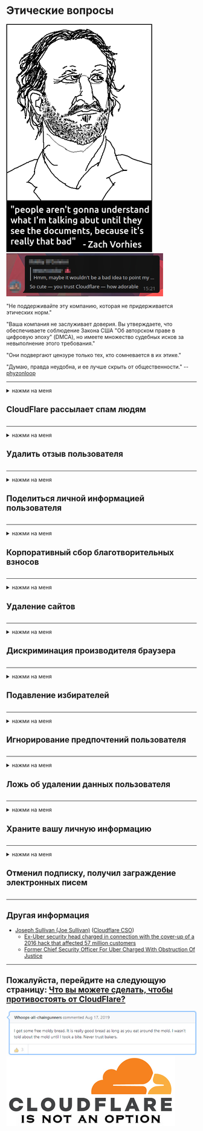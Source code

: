# Этические вопросы

![](../image/itsreallythatbad.jpg)
![](../image/telegram/c81238387627b4bfd3dcd60f56d41626.jpg)

"Не поддерживайте эту компанию, которая не придерживается этических норм."

"Ваша компания не заслуживает доверия. Вы утверждаете, что обеспечиваете соблюдение Закона США "Об авторском праве в цифровую эпоху" (DMCA), но имеете множество судебных исков за невыполнение этого требования."

"Они подвергают цензуре только тех, кто сомневается в их этике."

"Думаю, правда неудобна, и ее лучше скрыть от общественности."  -- [phyzonloop](https://twitter.com/phyzonloop)


---


<details>
<summary>нажми на меня

## CloudFlare рассылает спам людям
</summary>


Cloudflare рассылает спам-сообщения пользователям, не имеющим отношения к Cloudflare.

- Отправляйте электронные письма только подписчикам, которые выбрали
- Когда пользователь говорит "стоп", прекращает отправку электронной почты

Это так просто. Но Cloudflare все равно.
Cloudflare сказал, что использование их сервиса может остановить всех спамеров или злоумышленников.
Как мы можем остановить Cloudflare, не активируя Cloudflare?


| 🖼 | 🖼 |
| --- | --- |
| ![](../image/cfspam01.jpg) | ![](../image/cfspam03.jpg) |
| ![](../image/cfspam02.jpg) | ![](../image/cfspambrittany.jpg)<br>![](../image/cfspamtwtr.jpg) |

</details>

---

<details>
<summary>нажми на меня

## Удалить отзыв пользователя
</summary>


Cloudflare подвергает цензуре негативные отзывы.
Если вы разместите в Twitter текст, направленный против Cloudflare, у вас есть шанс получить ответ от сотрудника Cloudflare с сообщением «Нет, это не так».
Если вы разместите отрицательный отзыв на каком-либо сайте с обзорами, они попытаются подвергнуть его цензуре.


| 🖼 | 🖼 |
| --- | --- |
| ![](../image/cfcenrev_01.jpg)<br>![](../image/cfcenrev_02.jpg) | ![](../image/cfcenrev_03.jpg) |

</details>

---

<details>
<summary>нажми на меня

## Поделиться личной информацией пользователя
</summary>


Cloudflare имеет серьезную проблему с преследованием.
Cloudflare делится личной информацией тех, кто жалуется на размещенные сайты.
Иногда они просят вас предоставить свое настоящее удостоверение личности.
Если вы не хотите, чтобы вас беспокоили, нападали, шлепали или убивали, вам лучше держаться подальше от веб-сайтов Cloudflared.


| 🖼 | 🖼 |
| --- | --- |
| ![](../image/cfdox_what.jpg) | ![](../image/cfdox_swat.jpg) |
| ![](../image/cfdox_kill.jpg) | ![](../image/cfdox_threat.jpg) |
| ![](../image/cfdox_dox.jpg) | ![](../image/cfdox_ex1.jpg) |
| ![](../image/cfabuseform.jpg) | ![](../image/cfdox_ex2.jpg) |

</details>

---

<details>
<summary>нажми на меня

## Корпоративный сбор благотворительных взносов
</summary>


CloudFlare просит благотворительные взносы.
Довольно ужасно, что американская корпорация обращается за благотворительностью вместе с некоммерческими организациями, у которых есть веские причины.
Если вам нравится блокировать людей или тратить время других людей, вы можете заказать пиццу для сотрудников Cloudflare.


![](../image/cfdonate.jpg)

</details>

---

<details>
<summary>нажми на меня

## Удаление сайтов
</summary>


Что вы будете делать, если ваш сайт внезапно отключится?
Есть сообщения о том, что Cloudflare без предупреждения удаляет конфигурацию пользователя или останавливает службу.
Мы предлагаем вам найти лучшего поставщика.

![](../image/cftmnt.jpg)

</details>

---

<details>
<summary>нажми на меня

## Дискриминация производителя браузера
</summary>


CloudFlare отдает предпочтение тем, кто использует Firefox, но враждебно относится к пользователям, не использующим Tor-Browser, а не Tor.
Также враждебно относятся к пользователям Tor, которые по праву отказываются выполнять несвободный javascript.
Такое неравенство доступа является злоупотреблением сетевым нейтралитетом и злоупотреблением властью.

![](../image/browdifftbcx.gif)

- Слева: браузер Tor, справа: Chrome. Тот же IP-адрес.

![](../image/browserdiff.jpg)

- Слева: браузер Tor отключен Javascript, файлы cookie включены
- Справа: Chrome Javascript включен, файлы cookie отключены.

![](../image/cfsiryoublocked.jpg)

- QuteBrowser (второстепенный браузер) без Tor (IP Clearnet)

![](../image/lynx_cloudflare.gif)

- Lynx


| ***Браузер*** | ***Доступ к лечению*** |
| --- | --- |
| Tor Browser (Javascript включен) | доступ разрешен |
| Firefox (Javascript включен) | доступ ухудшен |
| Chromium (Javascript включен) | доступ ухудшен |
| Chromium or Firefox (Javascript отключен) | доступ закрыт |
| Chromium or Firefox (Cookie отключен) | доступ закрыт |
| QuteBrowser | доступ закрыт |
| lynx | доступ закрыт |
| w3m | доступ закрыт |
| wget | доступ закрыт |


Почему бы не использовать кнопку «Аудио» для решения простой задачи?

Да, кнопка аудио есть, но через Tor она не работает.
Вы получите это сообщение, когда нажмете на него:

```
Попробуйте позже
Ваш компьютер или сеть могут отправлять автоматические запросы.
Чтобы защитить наших пользователей, мы не можем обработать ваш запрос прямо сейчас.
Для получения более подробной информации посетите нашу справочную страницу
```

</details>

---

<details>
<summary>нажми на меня

## Подавление избирателей
</summary>


Избиратели в штатах США регистрируются для окончательного голосования через веб-сайт государственного секретаря в штате их проживания.
Офисы государственных секретарей, контролируемые республиканцами, участвуют в подавлении избирателей, проксируя веб-сайт государственного секретаря через Cloudflare.
Враждебное отношение Cloudflare к пользователям Tor, его позиция MITM как централизованной глобальной точки наблюдения и его пагубная роль в целом заставляют потенциальных избирателей неохотно регистрироваться.
Либералы, в частности, стремятся к приватности.
Формы регистрации избирателей собирают конфиденциальную информацию о политических взглядах избирателя, личном физическом адресе, номере социального страхования и дате рождения.
В большинстве штатов публично доступна только часть этой информации, но Cloudflare видит всю эту информацию, когда кто-то регистрируется для голосования.

Обратите внимание, что бумажная регистрация не позволяет обойти Cloudflare, потому что сотрудники штата по вводу данных государственного секретаря, скорее всего, будут использовать веб-сайт Cloudflare для ввода данных.

| 🖼 | 🖼 |
| --- | --- |
| ![](../image/cfvotm_01.jpg) | ![](../image/cfvotm_02.jpg) |

- Change.org - известный сайт для сбора голосов и принятия мер.
“люди повсюду начинают кампании, мобилизуют сторонников и работают с лицами, принимающими решения, над поиском решений.”
К сожалению, многие люди вообще не могут просматривать change.org из-за агрессивного фильтра Cloudflare.
Им не дают подписать петицию, что исключает их из демократического процесса.
Использование другой платформы, отличной от облачной, такой как OpenPetition, помогает решить проблему.

| 🖼 | 🖼 |
| --- | --- |
| ![](../image/changeorgasn.jpg) | ![](../image/changeorgtor.jpg) |

- «Афинский проект» Cloudflare предлагает бесплатную защиту на уровне предприятия для государственных и местных избирательных сайтов.
Они сказали, что «их избиратели могут получить доступ к информации о выборах и регистрации избирателей», но это ложь, потому что многие люди просто не могут просматривать сайт вообще.

</details>

---

<details>
<summary>нажми на меня

## Игнорирование предпочтений пользователя
</summary>


Если вы отказываетесь от чего-либо, вы ожидаете, что не получите об этом по электронной почте.
Cloudflare игнорирует предпочтения пользователя и передает данные сторонним корпорациям без согласия клиента.
Если вы используете их бесплатный план, они иногда отправляют вам электронное письмо с просьбой приобрести ежемесячную подписку.

![](../image/cfviopl_tp.jpg)

</details>

---

<details>
<summary>нажми на меня

## Ложь об удалении данных пользователя
</summary>


Согласно блогу этого бывшего клиента Cloudflare, Cloudflare лжет об удалении учетных записей.
В настоящее время многие компании сохраняют ваши данные после того, как вы закрыли или удалили свою учетную запись.
Большинство хороших компаний упоминают об этом в своей политике конфиденциальности.
Cloudflare? Нет.

```
2019-08-05 CloudFlare прислал мне подтверждение, что они удалили мою учетную запись.
2019-10-02 Я получил электронное письмо от CloudFlare «потому что я клиент»
```

Cloudflare не знала слова «удалить».
Если он действительно удален, почему этому бывшему клиенту пришло письмо?
Он также упомянул, что в политике конфиденциальности Cloudflare об этом не упоминается.

```
В их новой политике конфиденциальности не упоминается о хранении данных в течение года.
```

![](../image/cfviopl_notdel.jpg)

Как вы можете доверять Cloudflare, если их политика конфиденциальности - ЛОЖЬ?

- [Прошло больше года с тех пор, как я закрыл свой аккаунт Cloudflare](https://shkspr.mobi/blog/2020/09/dont-trust-cloudflare-with-your-personal-data/)

</details>

---

<details>
<summary>нажми на меня

## Храните вашу личную информацию
</summary>


Удаление учетной записи Cloudflare - сложный уровень.

```
Отправьте заявку в службу поддержки, используя категорию «Учетная запись»,
и запросить удаление аккаунта в теле сообщения.
Перед отправкой запроса на удаление к вашей учетной записи не должно быть привязано ни одного домена или кредитной карты.
```

Вы получите это письмо с подтверждением.

![](../image/cf_deleteandkeep.jpg)

«Мы начали обработку вашего запроса на удаление», но «Мы продолжим хранить вашу личную информацию».

Можете ли вы "доверять" этому?


- Как закрыть свою учетную запись Cloudflare

1. Войдите в свою панель управления Cloudflare.
2. Удалите все зоны (домены) из вашей панели.
3. Щелкните ссылку поддержки.
4. Отправьте новый билет. Скажите им, что хотите закрыть свою учетную запись.
5. Подождите несколько дней.
6. Сотрудники Cloudflare попросят ваше подтверждение и причину, по которой вы решили покинуть Cloudflare.
7. Отправьте ответ еще раз.
8. Подождите несколько дней.
9. Вы получите сообщение: Мы успешно удалили вашу учетную запись


</details>

---

<details>
<summary>нажми на меня

## Отменил подписку, получил заграждение электронных писем
</summary>


Пользователь отменил свою подписку по потоку, и теперь он получает напоминания по электронной почте каждый день, чтобы напомнить ему о аннулированной подписке.
Нет кнопки отписки. Как вы делаете эту остановку?

![](../image/barrageemailcancelsubscription.jpg)

CloudFlare рассказал этого пользователя обратиться к поддержке и задать все ваше содержимое для удаления.

- [t](https://web.archive.org/web/20210412165334/https://twitter.com/JohnHaldson/status/1381651569247088650)

</details>

---

## Другая информация

- [Joseph Sullivan (Joe Sullivan)](../cloudflare_inc/cloudflare_members.md) ([Cloudflare CSO](https://twitter.com/eastdakota/status/1296522269313785862))
  - [Ex-Uber security head charged in connection with the cover-up of a 2016 hack that affected 57 million customers](https://www.businessinsider.com/uber-data-hack-security-head-joe-sullivan-charged-cover-up-2020-8)
  - [Former Chief Security Officer For Uber Charged With Obstruction Of Justice](https://www.justice.gov/usao-ndca/pr/former-chief-security-officer-uber-charged-obstruction-justice)


---


## Пожалуйста, перейдите на следующую страницу:   [Что вы можете сделать, чтобы противостоять от CloudFlare?](ru.action.md)

![](../image/freemoldybread.jpg)
![](../image/cfisnotanoption.jpg)
